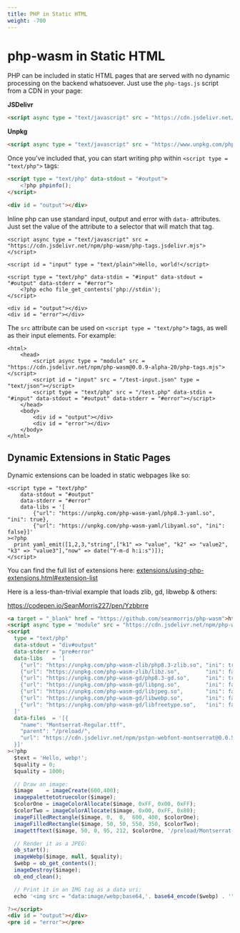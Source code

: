 ```yaml
---
title: PHP in Static HTML
weight: -700
---
```

# php-wasm in Static HTML

PHP can be included in static HTML pages that are served with no dynamic processing on the backend whatsoever. Just use the `php-tags.js` script from a CDN in your page:

**JSDelivr**

```html
<script async type = "text/javascript" src = "https://cdn.jsdelivr.net/npm/php-wasm/php-tags.jsdelivr.mjs"></script>
```

**Unpkg**

```html
<script async type = "text/javascript" src = "https://www.unpkg.com/php-wasm/php-tags.unpkg.mjs"></script>
```

Once you've included that, you can start writing php within `<script type = "text/php">` tags:

```html
<script type = "text/php" data-stdout = "#output">
    <?php phpinfo();
</script>

<div id = "output"></div>
```

Inline php can use standard input, output and error with `data-` attributes. Just set the value of the attribute to a selector that will match that tag.

``` { .html highlight="5" }
<script async type = "text/javascript" src = "https://cdn.jsdelivr.net/npm/php-wasm/php-tags.jsdelivr.mjs"></script>

<script id = "input" type = "text/plain">Hello, world!</script>

<script type = "text/php" data-stdin = "#input" data-stdout = "#output" data-stderr = "#error">
	<?php echo file_get_contents('php://stdin');
</script>

<div id = "output"></div>
<div id = "error"></div>
```

The `src` attribute can be used on `<script type = "text/php">` tags, as well as their input elements. For example:

``` { .html highlight="4,5" }
<html>
	<head>
		<script async type = "module" src = "https://cdn.jsdelivr.net/npm/php-wasm@0.0.9-alpha-20/php-tags.mjs"></script>
		<script id = "input" src = "/test-input.json" type = "text/json"></script>
		<script type = "text/php" src = "/test.php" data-stdin = "#input" data-stdout = "#output" data-stderr = "#error"></script>
	</head>
	<body>
		<div id = "output"></div>
		<div id = "error"></div>
	</body>
</html>
```

## Dynamic Extensions in Static Pages

Dynamic extensions can be loaded in static webpages like so:

```{ .html numbers="true" highlight="4-6" }
<script type = "text/php"
    data-stdout = "#output"
    data-stderr = "#error"
    data-libs = '[
        {"url": "https://unpkg.com/php-wasm-yaml/php8.3-yaml.so", "ini": true},
        {"url": "https://unpkg.com/php-wasm-yaml/libyaml.so", "ini": false}]'
><?php
  print yaml_emit([1,2,3,"string",["k1" => "value", "k2" => "value2", "k3" => "value3"],"now" => date("Y-m-d h:i:s")]);
</script>
```

You can find the full list of extensions here: [extensions/using-php-extensions.html#extension-list](/extensions/using-php-extensions.html#extension-list)

Here is a less-than-trivial example that loads zlib, gd, libwebp & others:

https://codepen.io/SeanMorris227/pen/Yzbbrre

```html
<a target = "_blank" href = "https://github.com/seanmorris/php-wasm">https://github.com/seanmorris/php-wasm</a><hr />
<script async type = "module" src = "https://cdn.jsdelivr.net/npm/php-wasm@0.0.9-alpha-20/php-tags.mjs"></script>
<script
  type = "text/php"
  data-stdout = "div#output"
  data-stderr = "pre#error"
  data-libs   = '[
    {"url": "https://unpkg.com/php-wasm-zlib/php8.3-zlib.so", "ini": true},
    {"url": "https://unpkg.com/php-wasm-zlib/libz.so",        "ini": false},
    {"url": "https://unpkg.com/php-wasm-gd/php8.3-gd.so",     "ini": true},
    {"url": "https://unpkg.com/php-wasm-gd/libpng.so",        "ini": false},
    {"url": "https://unpkg.com/php-wasm-gd/libjpeg.so",       "ini": false},
    {"url": "https://unpkg.com/php-wasm-gd/libwebp.so",       "ini": false},
    {"url": "https://unpkg.com/php-wasm-gd/libfreetype.so",   "ini": false}
  ]'
  data-files  = '[{
    "name": "Montserrat-Regular.ttf",
    "parent": "/preload/",
    "url": "https://cdn.jsdelivr.net/npm/pstpn-webfont-montserrat@0.0.5/fonts/Regular/Montserrat-Regular.ttf"
  }]'
><?php
  $text = 'Hello, webp!';
  $quality = 0;
  $quality = 1000;

  // Draw an image:
  $image    = imageCreate(600,400);
  imagepalettetotruecolor($image);
  $colorOne = imageColorAllocate($image, 0xFF, 0x00, 0xFF);
  $colorTwo = imageColorAllocate($image, 0x00, 0xFF, 0x80);
  imageFilledRectangle($image, 0,  0,  600, 400, $colorOne);
  imageFilledRectangle($image, 50, 50, 550, 350, $colorTwo);
  imagettftext($image, 50, 0, 95, 212, $colorOne, '/preload/Montserrat-Regular.ttf', $text);

  // Render it as a JPEG:
  ob_start();
  imageWebp($image, null, $quality);
  $webp = ob_get_contents();
  imageDestroy($image);
  ob_end_clean();

  // Print it in an IMG tag as a data uri:
  echo '<img src = "data:image/webp;base64,'. base64_encode($webp) . '">';

?></script>
<div id = "output"></div>
<pre id = "error"></pre>

```
